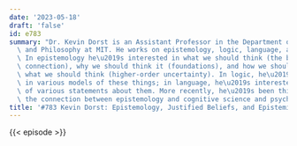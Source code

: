 ```yaml
---
date: '2023-05-18'
draft: 'false'
id: e783
summary: "Dr. Kevin Dorst is an Assistant Professor in the Department of Linguistics\
  \ and Philosophy at MIT. He works on epistemology, logic, language, and their intersections.\
  \ In epistemology he\u2019s interested in what we should think (the belief-credence\
  \ connection), why we should think it (foundations), and how we should think about\
  \ what we should think (higher-order uncertainty). In logic, he\u2019s interested\
  \ in various models of these things; in language, he\u2019s interested the semantics\
  \ of various statements about them. More recently, he\u2019s been thinking about\
  \ the connection between epistemology and cognitive science and psychology."
title: '#783 Kevin Dorst: Epistemology, Justified Beliefs, and Epistemic Modesty'
---
```

{{< episode >}}
